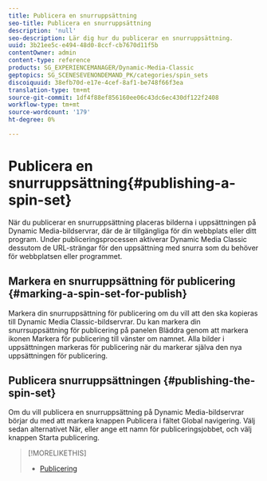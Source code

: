 ```yaml
---
title: Publicera en snurruppsättning
seo-title: Publicera en snurruppsättning
description: 'null'
seo-description: Lär dig hur du publicerar en snurruppsättning.
uuid: 3b21ee5c-e494-48d0-8ccf-cb7670d11f5b
contentOwner: admin
content-type: reference
products: SG_EXPERIENCEMANAGER/Dynamic-Media-Classic
geptopics: SG_SCENESEVENONDEMAND_PK/categories/spin_sets
discoiquuid: 38efb70d-e17e-4cef-8af1-be748f66f3ea
translation-type: tm+mt
source-git-commit: 1df4f88ef856160ee06c43dc6ec430df122f2408
workflow-type: tm+mt
source-wordcount: '179'
ht-degree: 0%

---
```



# Publicera en snurruppsättning{#publishing-a-spin-set}

När du publicerar en snurruppsättning placeras bilderna i uppsättningen på Dynamic Media-bildservrar, där de är tillgängliga för din webbplats eller ditt program. Under publiceringsprocessen aktiverar Dynamic Media Classic dessutom de URL-strängar för den uppsättning med snurra som du behöver för webbplatsen eller programmet.

## Markera en snurruppsättning för publicering {#marking-a-spin-set-for-publish}

Markera din snurruppsättning för publicering om du vill att den ska kopieras till Dynamic Media Classic-bildservrar. Du kan markera din snurrsuppsättning för publicering på panelen Bläddra genom att markera ikonen Markera för publicering till vänster om namnet. Alla bilder i uppsättningen markeras för publicering när du markerar själva den nya uppsättningen för publicering.

## Publicera snurruppsättningen {#publishing-the-spin-set}

Om du vill publicera en snurruppsättning på Dynamic Media-bildservrar börjar du med att markera knappen Publicera i fältet Global navigering. Välj sedan alternativet När, eller ange ett namn för publiceringsjobbet, och välj knappen Starta publicering.

>[!MORELIKETHIS]
>
>* [Publicering](publishing-files.md#publishing_files)

